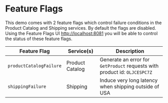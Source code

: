 # Feature Flags

This demo comes with 2 feature flags which control failure conditions in the
Product Catalog and Shipping services. By default the flags are disabled. Using
the Feature Flags UI <http://localhost:8081> you will be able to control the
status of these feature flags.

| Feature Flag            | Service(s)      | Description                                                               |
|-------------------------|-----------------|---------------------------------------------------------------------------|
| `productCatalogFailure` | Product Catalog | Generate an error for `GetProduct` requests with product id: `OLJCESPC7Z` |
| `shippingFailure`       | Shipping        | Induce very long latency when shipping outside of USA                     | 
